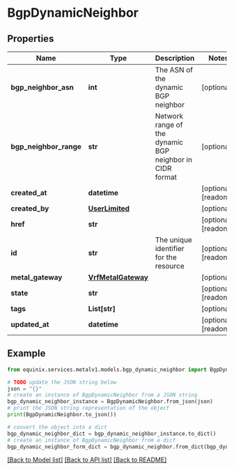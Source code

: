 # BgpDynamicNeighbor


## Properties

Name | Type | Description | Notes
------------ | ------------- | ------------- | -------------
**bgp_neighbor_asn** | **int** | The ASN of the dynamic BGP neighbor | [optional] 
**bgp_neighbor_range** | **str** | Network range of the dynamic BGP neighbor in CIDR format | [optional] 
**created_at** | **datetime** |  | [optional] [readonly] 
**created_by** | [**UserLimited**](UserLimited.md) |  | [optional] 
**href** | **str** |  | [optional] [readonly] 
**id** | **str** | The unique identifier for the resource | [optional] [readonly] 
**metal_gateway** | [**VrfMetalGateway**](VrfMetalGateway.md) |  | [optional] 
**state** | **str** |  | [optional] [readonly] 
**tags** | **List[str]** |  | [optional] 
**updated_at** | **datetime** |  | [optional] [readonly] 

## Example

```python
from equinix.services.metalv1.models.bgp_dynamic_neighbor import BgpDynamicNeighbor

# TODO update the JSON string below
json = "{}"
# create an instance of BgpDynamicNeighbor from a JSON string
bgp_dynamic_neighbor_instance = BgpDynamicNeighbor.from_json(json)
# print the JSON string representation of the object
print(BgpDynamicNeighbor.to_json())

# convert the object into a dict
bgp_dynamic_neighbor_dict = bgp_dynamic_neighbor_instance.to_dict()
# create an instance of BgpDynamicNeighbor from a dict
bgp_dynamic_neighbor_form_dict = bgp_dynamic_neighbor.from_dict(bgp_dynamic_neighbor_dict)
```
[[Back to Model list]](../README.md#documentation-for-models) [[Back to API list]](../README.md#documentation-for-api-endpoints) [[Back to README]](../README.md)


